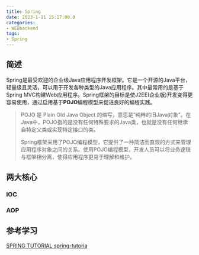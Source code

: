 ```yaml
---
title: Spring
date: 2023-1-11 15:17:00.0
categories: 
- WEBbackend
tags: 
- Spring
---
```


## 简述

Spring是最受欢迎的企业级Java应用程序开发框架。它是一个开源的Java平台，轻量级且灵活，可以用于开发各种类型的Java应用程序。其中最常用的是基于Spring MVC构建Web应用程序。Spring框架的目标是使J2EE(企业版)开发变得更容易使用，通过启用基于**POJO**编程模型来促进良好的编程实践。

> POJO 是 Plain Old Java Object 的缩写，意思是“纯粹的旧Java对象”。在Java中，POJO指的是没有任何特殊要求的Java类，也就是没有任何继承自特定父类或实现特定接口的类。
>
> Spring框架采用了POJO编程模型，它提供了一种简洁而直观的方式来管理应用程序对象之间的关系。使用POJO编程模型，开发人员可以将业务逻辑与框架相分离，使得应用程序更易于理解和维护。

## 两大核心

### IOC



### AOP

## 参考学习 

[SPRING TUTORIAL spring-tutoria](https://dunwu.github.io/spring-tutorial/)